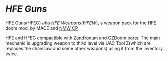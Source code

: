 # **_HFE Guns_**
HFE Guns(HFEG) 𝘢𝘬𝘢 𝘏𝘍𝘌 𝘞𝘦𝘢𝘱𝘰𝘯𝘴(𝘏𝘍𝘌𝘞), a weapon pack for the [HFE](https://forum.zdoom.org/viewtopic.php?p=1233684#p1233684 "HFE Topic on Zdoom forums") doom mod, by MACE and [NMW CP](https://forum.zdoom.org/viewtopic.php?t=77513 "NMW Topic on Zdoom forums")

HFE and HFEG compactible with [Zandronum](https://zdoom.org/wiki/Zandronum "Zandronum on Zdoom wiki") and [GZDoom](https://zdoom.org/wiki/GZDoom "GZDoom on Zdoom Wiki") ports.
The main mechanic is upgrading weapon to third level via UAC Tool Z(which are replaces the chainsaw and some other weapons) using it from the inventory twice.
